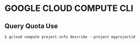 # GOOGLE CLOUD COMPUTE CLI

## Query Quota Use
```console
$ gcloud compute project-info describe --project myprojectid
```
